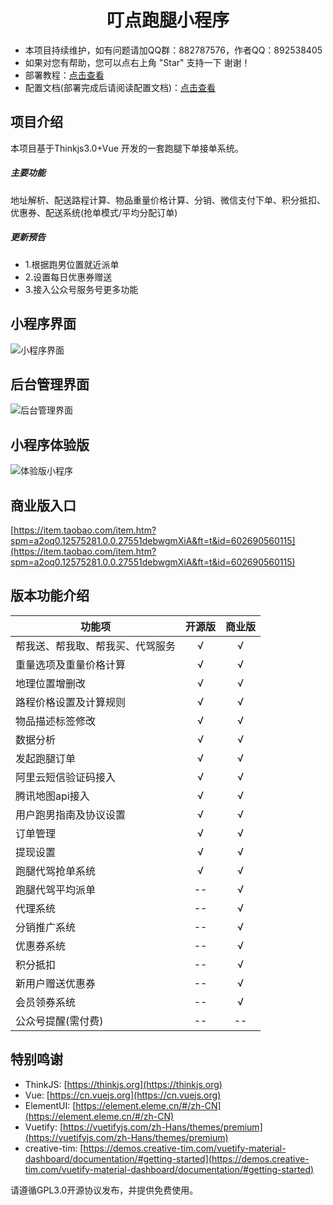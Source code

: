 # <center>叮点跑腿小程序</center>
- 本项目持续维护，如有问题请加QQ群：882787576，作者QQ：892538405
- 如果对您有帮助，您可以点右上角 "Star" 支持一下 谢谢！
- 部署教程：[点击查看](./build.md)
- 配置文档(部署完成后请阅读配置文档)：[点击查看](./config.md)
## 项目介绍
本项目基于Thinkjs3.0+Vue 开发的一套跑腿下单接单系统。
##### 主要功能
地址解析、配送路程计算、物品重量价格计算、分销、微信支付下单、积分抵扣、优惠券、配送系统(抢单模式/平均分配订单)
##### 更新预告
- 1.根据跑男位置就近派单
- 2.设置每日优惠券赠送
- 3.接入公众号服务号更多功能
## 小程序界面
![小程序界面](https://upload-images.jianshu.io/upload_images/17329156-39503d35c732378f.png?imageMogr2/auto-orient/strip%7CimageView2/2/w/1240)
## 后台管理界面
![后台管理界面](https://upload-images.jianshu.io/upload_images/17329156-8eac379dc412d3fc.png?imageMogr2/auto-orient/strip%7CimageView2/2/w/1240)
## 小程序体验版
![体验版小程序](https://upload-images.jianshu.io/upload_images/17329156-7832d5d0d052faf4.png?imageMogr2/auto-orient/strip%7CimageView2/2/w/1240)

## 商业版入口
[https://item.taobao.com/item.htm?spm=a2oq0.12575281.0.0.27551debwgmXiA&ft=t&id=602690560115](https://item.taobao.com/item.htm?spm=a2oq0.12575281.0.0.27551debwgmXiA&ft=t&id=602690560115)
## 版本功能介绍
功能项|开源版|商业版
---|:--:|:--:
帮我送、帮我取、帮我买、代驾服务|√|√
重量选项及重量价格计算|√|√
地理位置增删改|√|√
路程价格设置及计算规则|√|√
物品描述标签修改|√|√
数据分析|√|√
发起跑腿订单|√|√
阿里云短信验证码接入|√|√
腾讯地图api接入|√|√
用户跑男指南及协议设置|√|√
订单管理|√|√
提现设置|√|√
跑腿代驾抢单系统|√|√
跑腿代驾平均派单|--|√
代理系统|--|√
分销推广系统|--|√
优惠券系统|--|√
积分抵扣|--|√
新用户赠送优惠券|--|√
会员领券系统|--|√
公众号提醒(需付费)|--|--
## 特别鸣谢
- ThinkJS: [https://thinkjs.org](https://thinkjs.org)
- Vue: [https://cn.vuejs.org](https://cn.vuejs.org)
- ElementUI: [https://element.eleme.cn/#/zh-CN](https://element.eleme.cn/#/zh-CN)
- Vuetify: [https://vuetifyjs.com/zh-Hans/themes/premium](https://vuetifyjs.com/zh-Hans/themes/premium)
- creative-tim: [https://demos.creative-tim.com/vuetify-material-dashboard/documentation/#getting-started](https://demos.creative-tim.com/vuetify-material-dashboard/documentation/#getting-started)

请遵循GPL3.0开源协议发布，并提供免费使用。
